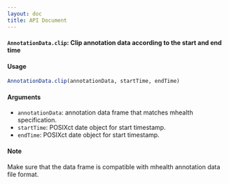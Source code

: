 ```yaml
---
layout: doc
title: API Document
---
```


#### `AnnotationData.clip`: Clip annotation data according to the start and end time ####

#### Usage ####

```r
AnnotationData.clip(annotationData, startTime, endTime)
```

#### Arguments ####

* `annotationData`: annotation data frame that matches mhealth specification.
* `startTime`: POSIXct date object for start timestamp.
* `endTime`: POSIXct date object for start timestamp.


#### Note ####


 Make sure that the data frame is compatible with mhealth annotation data file format.



